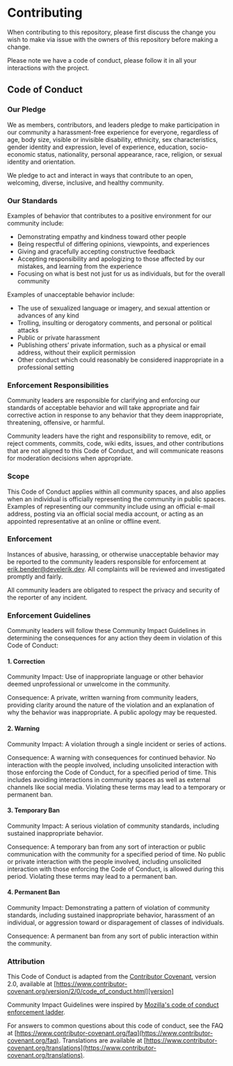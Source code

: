 # Contributing

When contributing to this repository, please first discuss the change you wish to make via issue with the owners of
this repository before making a change.

Please note we have a code of conduct, please follow it in all your interactions with the project.

## Code of Conduct

### Our Pledge

We as members, contributors, and leaders pledge to make participation in our community a harassment-free experience for
everyone, regardless of age, body size, visible or invisible disability, ethnicity, sex characteristics, gender
identity and expression, level of experience, education, socio-economic status, nationality, personal appearance, race,
religion, or sexual identity and orientation.

We pledge to act and interact in ways that contribute to an open, welcoming, diverse, inclusive, and healthy community.

### Our Standards

Examples of behavior that contributes to a positive environment for our community include:

- Demonstrating empathy and kindness toward other people
- Being respectful of differing opinions, viewpoints, and experiences
- Giving and gracefully accepting constructive feedback
- Accepting responsibility and apologizing to those affected by our mistakes, and learning from the experience
- Focusing on what is best not just for us as individuals, but for the overall community

Examples of unacceptable behavior include:

- The use of sexualized language or imagery, and sexual attention or advances of any kind
- Trolling, insulting or derogatory comments, and personal or political attacks
- Public or private harassment
- Publishing others’ private information, such as a physical or email address, without their explicit permission
- Other conduct which could reasonably be considered inappropriate in a professional setting

### Enforcement Responsibilities

Community leaders are responsible for clarifying and enforcing our standards of acceptable behavior and will take
appropriate and fair corrective action in response to any behavior that they deem inappropriate, threatening,
offensive, or harmful.

Community leaders have the right and responsibility to remove, edit, or reject comments, commits, code, wiki edits,
issues, and other contributions that are not aligned to this Code of Conduct, and will communicate reasons for
moderation decisions when appropriate.

### Scope

This Code of Conduct applies within all community spaces, and also applies when an individual is officially
representing the community in public spaces. Examples of representing our community include using an official e-mail
address, posting via an official social media account, or acting as an appointed representative at an online or
offline event.

### Enforcement

Instances of abusive, harassing, or otherwise unacceptable behavior may be reported to the community leaders
responsible for enforcement at [erik.bender@develerik.dev](mailto:erik.bender@develerik.dev). All complaints will be
reviewed and investigated promptly and fairly.

All community leaders are obligated to respect the privacy and security of the reporter of any incident.

### Enforcement Guidelines

Community leaders will follow these Community Impact Guidelines in determining the consequences for any action they
deem in violation of this Code of Conduct:

#### 1. Correction

Community Impact: Use of inappropriate language or other behavior deemed unprofessional or unwelcome in the community.

Consequence: A private, written warning from community leaders, providing clarity around the nature of the violation
and an explanation of why the behavior was inappropriate. A public apology may be requested.

#### 2. Warning

Community Impact: A violation through a single incident or series of actions.

Consequence: A warning with consequences for continued behavior. No interaction with the people involved, including
unsolicited interaction with those enforcing the Code of Conduct, for a specified period of time. This includes
avoiding interactions in community spaces as well as external channels like social media. Violating these terms may
lead to a temporary or permanent ban.

#### 3. Temporary Ban

Community Impact: A serious violation of community standards, including sustained inappropriate behavior.

Consequence: A temporary ban from any sort of interaction or public communication with the community for a specified
period of time. No public or private interaction with the people involved, including unsolicited interaction with
those enforcing the Code of Conduct, is allowed during this period. Violating these terms may lead to a permanent ban.

#### 4. Permanent Ban

Community Impact: Demonstrating a pattern of violation of community standards, including sustained inappropriate
behavior, harassment of an individual, or aggression toward or disparagement of classes of individuals.

Consequence: A permanent ban from any sort of public interaction within the community.

### Attribution

This Code of Conduct is adapted from the [Contributor Covenant][homepage], version 2.0, available at
[https://www.contributor-covenant.org/version/2/0/code_of_conduct.html][version]

Community Impact Guidelines were inspired by [Mozilla's code of conduct enforcement ladder][mozilla].

For answers to common questions about this code of conduct, see the FAQ at
[https://www.contributor-covenant.org/faq](https://www.contributor-covenant.org/faq). Translations are available at
[https://www.contributor-covenant.org/translations](https://www.contributor-covenant.org/translations).

[homepage]: https://contributor-covenant.org
[version]: https://www.contributor-covenant.org/version/2/0/code_of_conduct.html
[mozilla]: https://github.com/mozilla/diversity
